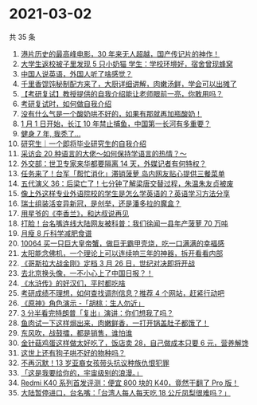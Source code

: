 # 2021-03-02

共 35 条

<!-- BEGIN ZHIHUVIDEO -->
<!-- 最后更新时间 Tue Mar 02 2021 21:07:04 GMT+0800 (CST) -->
1. [港片历史的最高峰电影，30 年来无人超越，国产传记片的神作！](https://www.zhihu.com/zvideo/1349733629778649088)
1. [大学生返校被子里发现 5 只小奶猫 学生：学校环境好，宿舍曾现蜂窝](https://www.zhihu.com/zvideo/1349797078877483008)
1. [中国人说英语，外国人听了啥感觉？](https://www.zhihu.com/zvideo/1349854797089083392)
1. [千里香馄饨秘制配方来了，大厨详细讲解，肉嫩汤鲜，学会可以出摊了](https://www.zhihu.com/zvideo/1350015580536197120)
1. [【考研复试】教授提供的自我介绍能让老师眼前一亮，你敢用吗？](https://www.zhihu.com/zvideo/1350029643710414848)
1. [考研复试时，如何做自我介绍](https://www.zhihu.com/zvideo/1350145859762372611)
1. [没有什么气是一个酸奶哄不好的，如果有那就再加瓶酸奶！](https://www.zhihu.com/zvideo/1350045293694574592)
1. [1 月 1 日开始，长江 10 年禁止捕鱼，中国第一长河有多重要？](https://www.zhihu.com/zvideo/1349822164267347968)
1. [健身 7 年, 我秃了...](https://www.zhihu.com/zvideo/1350091197071998977)
1. [研究生｜一个即将毕业研究生的自我介绍](https://www.zhihu.com/zvideo/1350097287205625856)
1. [采访会 20 种语言的大佬～如何保持学语言的热情？～](https://www.zhihu.com/zvideo/1350043020440629248)
1. [外交部：世卫专家来华都要隔离 14 天，外媒记者有何特权？](https://www.zhihu.com/zvideo/1350157134680768512)
1. [任务来了！台军「帮忙消化」滞销菠萝 岛内网友贴心提供三餐菜单](https://www.zhihu.com/zvideo/1349766452187115520)
1. [五代演义 36：后梁亡了！七分钟了解梁唐交替过程，朱温朱友贞被废](https://www.zhihu.com/zvideo/1349077639232245760)
1. [像上外这样专业外语院校的学生是怎么学英语的？英语学习方法分享](https://www.zhihu.com/zvideo/1349660801872027648)
1. [瑞士组装活变异新冠，是创举，还是潘多拉的魔盒？](https://www.zhihu.com/zvideo/1350041268664397824)
1. [用星爷的《李香兰》，和达叔说再见](https://www.zhihu.com/zvideo/1349120717229936640)
1. [打脸！台名嘴连线大陆网友被科普：我们徐闻一县年产菠萝 70 万吨](https://www.zhihu.com/zvideo/1350039996980699136)
1. [月瘦 8 斤科学减肥食谱](https://www.zhihu.com/zvideo/1349834469969395712)
1. [10064 买一只巨大皇帝蟹，做巨无霸甲壳烧，吃一口满满的幸福感](https://www.zhihu.com/zvideo/1348744052200820736)
1. [太阳能念佛机，一个理论上可以连续响三年的神器，拆开看看内部](https://www.zhihu.com/zvideo/1349759646228422656)
1. [《哥斯拉大战金刚》定档 3 月 26 日，世纪对决即将开战](https://www.zhihu.com/zvideo/1349780681397067776)
1. [去北京换头像，一不小心上了中国日报？！](https://www.zhihu.com/zvideo/1349742012766216192)
1. [《水浒传》的好汉们，平时都吃啥](https://www.zhihu.com/zvideo/1349764101934178304)
1. [考研成绩不理想，如何查找调剂信息？推荐 4 个网站，赶紧行动吧](https://www.zhihu.com/zvideo/1349065756626427904)
1. [《原神》角色演示 -「胡桃：生人勿近」](https://www.zhihu.com/zvideo/1349693137942622208)
1. [3 分半看完特朗普「复出」演讲：你们想我了吗？](https://www.zhihu.com/zvideo/1349669104987680770)
1. [鱼肉试一下这样焗出来，肉嫩鲜香，一打开锅盖肚子都饿了！](https://www.zhihu.com/zvideo/1348635525985894401)
1. [东风吹，战鼓擂，都是销售，谁怕谁](https://www.zhihu.com/zvideo/1349805752849195008)
1. [金针菇鸡蛋这样做太好吃了，饭店卖 28，自己做成本只要 6 元，营养解馋](https://www.zhihu.com/zvideo/1349752491366703104)
1. [这世上还有狗子哄不好的物种吗？](https://www.zhihu.com/zvideo/1349478834031435776)
1. [不再沉默！13 岁亚裔女孩带头抗议种族仇恨犯罪](https://www.zhihu.com/zvideo/1349719010414653440)
1. [「这是我要给你的，宇宙级别的浪漫。」](https://www.zhihu.com/zvideo/1349450965108563968)
1. [Redmi K40 系列首发评测：便宜 800 块的 K40，竟然干翻了 Pro 版！](https://www.zhihu.com/zvideo/1348423822203424768)
1. [大陆暂停进口，台名嘴：「台湾人每人每天吃 18 公斤凤梨很难吗？」](https://www.zhihu.com/zvideo/1349677412381298688)
<!-- END ZHIHUVIDEO -->

